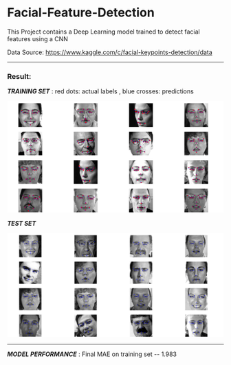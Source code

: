 # Facial-Feature-Detection
This Project contains a Deep Learning model trained to detect facial features using a CNN

Data Source: <https://www.kaggle.com/c/facial-keypoints-detection/data> 

---
### Result: 

***TRAINING SET*** : red dots: actual labels , blue crosses: predictions

<img src="predictions\training_set_prediction_comparision.png">

  ***TEST SET***

<img src="predictions\test_set predictions.png">

---

***MODEL PERFORMANCE*** : Final MAE on training set -- 1.983






